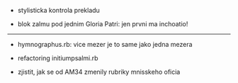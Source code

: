 * stylisticka kontrola prekladu

* blok zalmu pod jednim Gloria Patri: jen prvni ma inchoatio!

---

* hymnographus.rb: vice mezer je to same jako jedna mezera

* refactoring initiumpsalmi.rb

* zjistit, jak se od AM34 zmenily rubriky mnisskeho oficia
